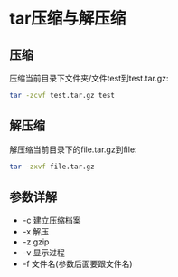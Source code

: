 # tar压缩与解压缩

## 压缩

压缩当前目录下文件夹/文件test到test.tar.gz:

```sh
tar -zcvf test.tar.gz test
```

## 解压缩

解压缩当前目录下的file.tar.gz到file:

```sh
tar -zxvf file.tar.gz
```

## 参数详解

- -c
  建立压缩档案
- -x
  解压
- -z
  gzip
- -v
  显示过程
- -f
  文件名(参数后面要跟文件名)
